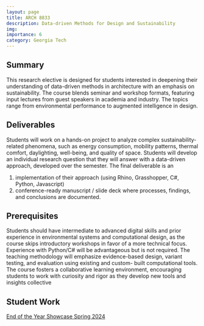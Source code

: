 ```yaml
---
layout: page
title: ARCH 8833
description: Data-driven Methods for Design and Sustainability
img:
importance: 6
category: Georgia Tech
---
```


## Summary

This research elective is designed for students interested in deepening their understanding of data-driven methods in architecture with an emphasis on sustainability. The course blends seminar and workshop formats, featuring input lectures from guest speakers in academia and industry. The topics range from
environmental performance to augmented intelligence in design.

## Deliverables

Students will work on a hands-on project to analyze complex sustainability-related phenomena, such as energy consumption, mobility patterns, thermal comfort, daylighting, well-being, and quality of space. Students will develop an individual research question that they will answer with a data-driven approach, developed over the semester. The final deliverable is an

1. implementation of their approach (using Rhino, Grasshopper, C#, Python, Javascript)
2. conference-ready manuscript / slide deck where processes, findings, and
   conclusions are documented.

## Prerequisites

Students should have intermediate to advanced digital skills and prior experience in
environmental systems and computational design, as the course skips introductory workshops in favor of a more technical focus. Experience with Python/C# will be advantageous but is not required. The teaching methodology will emphasize evidence-based design, variant testing, and evaluation using existing and custom-
built computational tools. The course fosters a collaborative learning environment, encouraging students to work with curiosity and rigor as they develop new tools and insights collective

## Student Work

[End of the Year Showcase Spring 2024](https://docs.google.com/presentation/d/1uE61tAisLvI9qhuCtqXEb0OJ5sR9ljYjdt6a3hoJJ7Q/edit?usp=sharing)
